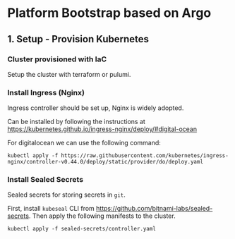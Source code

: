 # Platform Bootstrap based on Argo 

## 1. Setup - Provision Kubernetes

### Cluster provisioned with IaC

Setup the cluster with terraform or pulumi.

### Install Ingress (Nginx)

Ingress controller should be set up, Nginx is widely adopted.

Can be installed by following the instructions at https://kubernetes.github.io/ingress-nginx/deploy/#digital-ocean

For digitalocean we can use the following command:
```
kubectl apply -f https://raw.githubusercontent.com/kubernetes/ingress-nginx/controller-v0.44.0/deploy/static/provider/do/deploy.yaml
```

### Install Sealed Secrets

Sealed secrets for storing secrets in `git`.

First, install `kubeseal` CLI from https://github.com/bitnami-labs/sealed-secrets.
Then apply the following manifests to the cluster.

```
kubectl apply -f sealed-secrets/controller.yaml 
```
